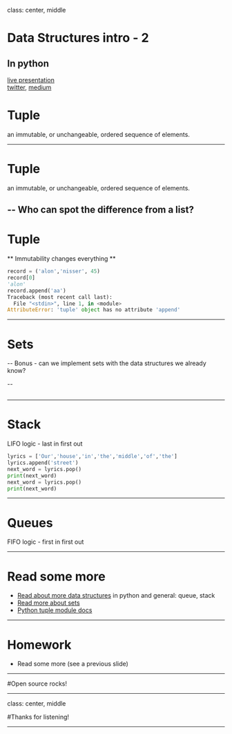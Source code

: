 class: center, middle

# Data Structures intro - 2
## In python

[live presentation](https://alonisser.github.io/data-structures-intro/#1) <br/>
[twitter](alonisser@twitter.com), [medium](https://medium.com/@alonisser/)

# Tuple

an immutable, or unchangeable, ordered sequence of elements.

---

# Tuple

an <span class='marker'>immutable</span>, or unchangeable, <span class='marker'>ordered sequence</span> of elements.

--
Who can spot the difference from a list?
---

# Tuple
** Immutability changes everything **

```python
record = ('alon','nisser', 45)
record[0]
'alon'
record.append('aa')
Traceback (most recent call last):
  File "<stdin>", line 1, in <module>
AttributeError: 'tuple' object has no attribute 'append'

```

---

# Sets

--
Bonus - can we implement sets with the data structures we already know?

--

```python

```
---
# Stack

LIFO logic - last in first out

```python
lyrics = ['Our','house','in','the','middle','of','the']
lyrics.append('street')
next_word = lyrics.pop()
print(next_word)
next_word = lyrics.pop()
print(next_word)
```
---
# Queues

FIFO logic - first in first out

---
# Read some more
* [Read about more data structures](https://www.geeksforgeeks.org/data-structures/) in python and general: queue, stack
* [Read more about sets](https://realpython.com/python-sets/)
* [Python tuple module docs]()
---

# Homework

* Read some more (see a previous slide)
---
#Open source rocks!

---

class: center, middle

#Thanks for listening!

---
